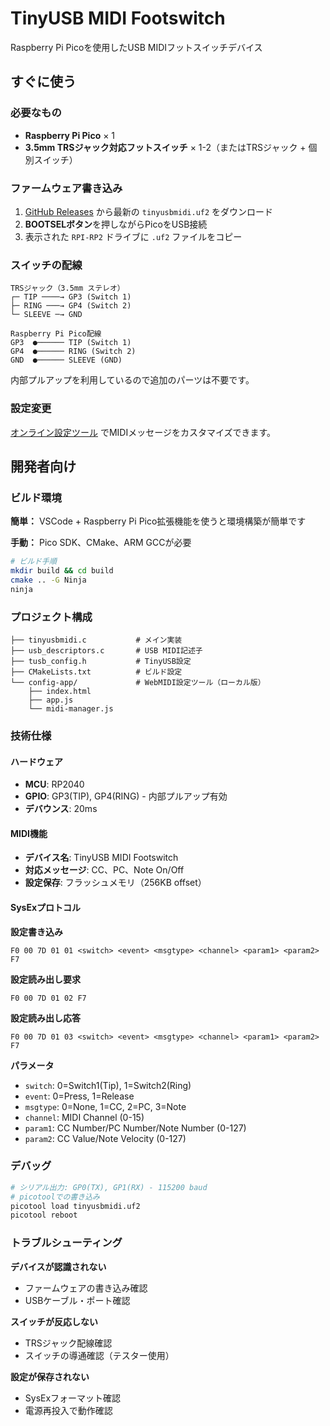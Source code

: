 # TinyUSB MIDI Footswitch

Raspberry Pi Picoを使用したUSB MIDIフットスイッチデバイス

## すぐに使う

### 必要なもの

- **Raspberry Pi Pico** × 1
- **3.5mm TRSジャック対応フットスイッチ** × 1-2（またはTRSジャック + 個別スイッチ）

### ファームウェア書き込み

1. [GitHub Releases](https://github.com/cho45/tinyusbmidi/releases) から最新の `tinyusbmidi.uf2` をダウンロード
2. **BOOTSELボタン**を押しながらPicoをUSB接続
3. 表示された `RPI-RP2` ドライブに `.uf2` ファイルをコピー

### スイッチの配線

```
TRSジャック（3.5mm ステレオ）
┌─ TIP ────→ GP3 (Switch 1)
├─ RING ───→ GP4 (Switch 2)
└─ SLEEVE ─→ GND
```

```
Raspberry Pi Pico配線
GP3  ●────── TIP (Switch 1)
GP4  ●────── RING (Switch 2)  
GND  ●────── SLEEVE (GND)
```

内部プルアップを利用しているので追加のパーツは不要です。

### 設定変更

[オンライン設定ツール](https://cho45.github.io/tinyusbmidi/) でMIDIメッセージをカスタマイズできます。

## 開発者向け

### ビルド環境

**簡単：** VSCode + Raspberry Pi Pico拡張機能を使うと環境構築が簡単です

**手動：** Pico SDK、CMake、ARM GCCが必要

```bash
# ビルド手順
mkdir build && cd build
cmake .. -G Ninja
ninja
```

### プロジェクト構成

```
├── tinyusbmidi.c           # メイン実装
├── usb_descriptors.c       # USB MIDI記述子
├── tusb_config.h           # TinyUSB設定
├── CMakeLists.txt          # ビルド設定
└── config-app/             # WebMIDI設定ツール（ローカル版）
    ├── index.html
    ├── app.js
    └── midi-manager.js
```

### 技術仕様

#### ハードウェア
- **MCU**: RP2040
- **GPIO**: GP3(TIP), GP4(RING) - 内部プルアップ有効
- **デバウンス**: 20ms

#### MIDI機能
- **デバイス名**: TinyUSB MIDI Footswitch
- **対応メッセージ**: CC、PC、Note On/Off
- **設定保存**: フラッシュメモリ（256KB offset）

#### SysExプロトコル

**設定書き込み**
```
F0 00 7D 01 01 <switch> <event> <msgtype> <channel> <param1> <param2> F7
```

**設定読み出し要求**
```
F0 00 7D 01 02 F7
```

**設定読み出し応答**
```
F0 00 7D 01 03 <switch> <event> <msgtype> <channel> <param1> <param2> F7
```

**パラメータ**
- `switch`: 0=Switch1(Tip), 1=Switch2(Ring)
- `event`: 0=Press, 1=Release  
- `msgtype`: 0=None, 1=CC, 2=PC, 3=Note
- `channel`: MIDI Channel (0-15)
- `param1`: CC Number/PC Number/Note Number (0-127)
- `param2`: CC Value/Note Velocity (0-127)

### デバッグ

```bash
# シリアル出力: GP0(TX), GP1(RX) - 115200 baud
# picotoolでの書き込み
picotool load tinyusbmidi.uf2
picotool reboot
```

### トラブルシューティング

**デバイスが認識されない**
- ファームウェアの書き込み確認
- USBケーブル・ポート確認

**スイッチが反応しない**
- TRSジャック配線確認
- スイッチの導通確認（テスター使用）

**設定が保存されない**
- SysExフォーマット確認
- 電源再投入で動作確認
